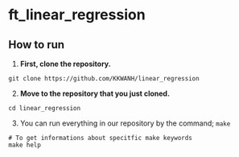 # ft_linear_regression

## How to run
1. **First, clone the repository.**
```
git clone https://github.com/KKWANH/linear_regression
```

2. **Move to the repository that you just cloned.**
```
cd linear_regression
```

3. You can run everything in our repository by the command; `make`
```
# To get informations about specitfic make keywords
make help
```